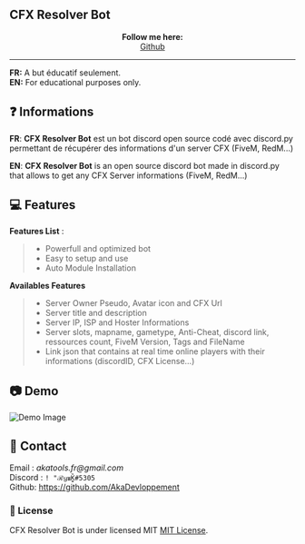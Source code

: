 ## CFX Resolver Bot

<p align='center'>
  <b>Follow me here:</b><br>  
  <a href="https://github.com/AkaDevloppement">Github</a> 
</p>


---

**FR:** A but éducatif seulement.    
**EN:** For educational purposes only. 


## ❓ Informations

__FR__: **CFX Resolver Bot** est un bot discord open source codé avec discord.py permettant de récupérer des informations d'un server CFX (FiveM, RedM...)

__EN__: **CFX Resolver Bot** is an open source discord bot made in discord.py that allows to get any CFX Server informations (FiveM, RedM...)

 
 
## 💻 Features

__Features List__ :
> - Powerfull and optimized bot
> - Easy to setup and use
> - Auto Module Installation

__Availables Features__
> - Server Owner Pseudo, Avatar icon and CFX Url  
> - Server title and description
> - Server IP,  ISP and Hoster Informations
> - Server slots, mapname, gametype, Anti-Cheat, discord link, ressources count, FiveM Version, Tags and FileName
> - Link json that contains at real time online players with their informations (discordID, CFX License...)




 
  
  
## 📷 Demo  
![Demo Image](https://i.imgur.com/VXAgdM3.png)  
 
   
  
  
  
##  📝 Contact  
Email : _akatools.fr@gmail.com_  
Discord : `! "ℛყ𝖚K̭̭̏#5305`  
Github: https://github.com/AkaDevloppement
  
  
  
  
  

   
    
   
  

### 📜 License
CFX Resolver Bot is under licensed MIT [MIT License](None).
